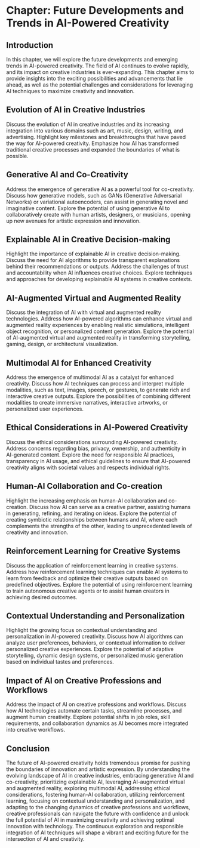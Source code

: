 Chapter: Future Developments and Trends in AI-Powered Creativity
================================================================

Introduction
------------

In this chapter, we will explore the future developments and emerging trends in AI-powered creativity. The field of AI continues to evolve rapidly, and its impact on creative industries is ever-expanding. This chapter aims to provide insights into the exciting possibilities and advancements that lie ahead, as well as the potential challenges and considerations for leveraging AI techniques to maximize creativity and innovation.

Evolution of AI in Creative Industries
--------------------------------------

Discuss the evolution of AI in creative industries and its increasing integration into various domains such as art, music, design, writing, and advertising. Highlight key milestones and breakthroughs that have paved the way for AI-powered creativity. Emphasize how AI has transformed traditional creative processes and expanded the boundaries of what is possible.

Generative AI and Co-Creativity
-------------------------------

Address the emergence of generative AI as a powerful tool for co-creativity. Discuss how generative models, such as GANs (Generative Adversarial Networks) or variational autoencoders, can assist in generating novel and imaginative content. Explore the potential of using generative AI to collaboratively create with human artists, designers, or musicians, opening up new avenues for artistic expression and innovation.

Explainable AI in Creative Decision-making
------------------------------------------

Highlight the importance of explainable AI in creative decision-making. Discuss the need for AI algorithms to provide transparent explanations behind their recommendations or outputs. Address the challenges of trust and accountability when AI influences creative choices. Explore techniques and approaches for developing explainable AI systems in creative contexts.

AI-Augmented Virtual and Augmented Reality
------------------------------------------

Discuss the integration of AI with virtual and augmented reality technologies. Address how AI-powered algorithms can enhance virtual and augmented reality experiences by enabling realistic simulations, intelligent object recognition, or personalized content generation. Explore the potential of AI-augmented virtual and augmented reality in transforming storytelling, gaming, design, or architectural visualization.

Multimodal AI for Enhanced Creativity
-------------------------------------

Address the emergence of multimodal AI as a catalyst for enhanced creativity. Discuss how AI techniques can process and interpret multiple modalities, such as text, images, speech, or gestures, to generate rich and interactive creative outputs. Explore the possibilities of combining different modalities to create immersive narratives, interactive artworks, or personalized user experiences.

Ethical Considerations in AI-Powered Creativity
-----------------------------------------------

Discuss the ethical considerations surrounding AI-powered creativity. Address concerns regarding bias, privacy, ownership, and authenticity in AI-generated content. Explore the need for responsible AI practices, transparency in AI usage, and ethical guidelines to ensure that AI-powered creativity aligns with societal values and respects individual rights.

Human-AI Collaboration and Co-creation
--------------------------------------

Highlight the increasing emphasis on human-AI collaboration and co-creation. Discuss how AI can serve as a creative partner, assisting humans in generating, refining, and iterating on ideas. Explore the potential of creating symbiotic relationships between humans and AI, where each complements the strengths of the other, leading to unprecedented levels of creativity and innovation.

Reinforcement Learning for Creative Systems
-------------------------------------------

Discuss the application of reinforcement learning in creative systems. Address how reinforcement learning techniques can enable AI systems to learn from feedback and optimize their creative outputs based on predefined objectives. Explore the potential of using reinforcement learning to train autonomous creative agents or to assist human creators in achieving desired outcomes.

Contextual Understanding and Personalization
--------------------------------------------

Highlight the growing focus on contextual understanding and personalization in AI-powered creativity. Discuss how AI algorithms can analyze user preferences, behaviors, or contextual information to deliver personalized creative experiences. Explore the potential of adaptive storytelling, dynamic design systems, or personalized music generation based on individual tastes and preferences.

Impact of AI on Creative Professions and Workflows
--------------------------------------------------

Address the impact of AI on creative professions and workflows. Discuss how AI technologies automate certain tasks, streamline processes, and augment human creativity. Explore potential shifts in job roles, skill requirements, and collaboration dynamics as AI becomes more integrated into creative workflows.

Conclusion
----------

The future of AI-powered creativity holds tremendous promise for pushing the boundaries of innovation and artistic expression. By understanding the evolving landscape of AI in creative industries, embracing generative AI and co-creativity, prioritizing explainable AI, leveraging AI-augmented virtual and augmented reality, exploring multimodal AI, addressing ethical considerations, fostering human-AI collaboration, utilizing reinforcement learning, focusing on contextual understanding and personalization, and adapting to the changing dynamics of creative professions and workflows, creative professionals can navigate the future with confidence and unlock the full potential of AI in maximizing creativity and achieving optimal innovation with technology. The continuous exploration and responsible integration of AI techniques will shape a vibrant and exciting future for the intersection of AI and creativity.
